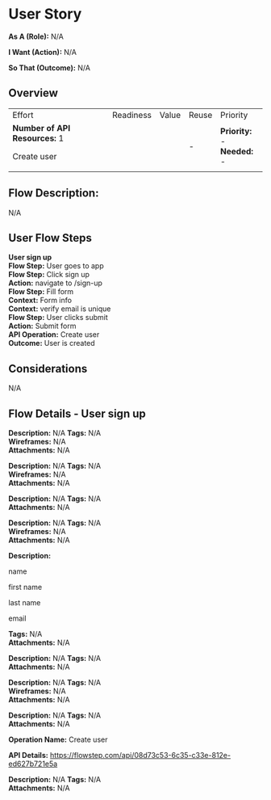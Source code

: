 # User Story
**As A (Role):** N/A

**I Want (Action):** N/A

**So That (Outcome):** N/A

## Overview

|  |  |  |  |  |
| --- | --- | --- | --- | --- |
| Effort | Readiness | Value | Reuse | Priority |
| **Number of API Resources:** 1<br><p>Create user</p> | |  | - | **Priority:** -<br>**Needed:** - |

## Flow Description:
N/A





## User Flow Steps
**User sign up**
<br>**Flow Step:** User goes to app<br>**Flow Step:** Click sign up <br>**Action:** navigate to /sign-up<br>**Flow Step:** Fill form<br>**Context:** Form info<br>**Context:** verify email is unique<br>**Flow Step:** User clicks submit<br>**Action:** Submit form<br>**API Operation:** Create user<br>**Outcome:** User is created


## Considerations
<p>N/A</p>


## Flow Details - User sign up
**Description:** N/A 
**Tags:** N/A 
<br>
**Wireframes:** N/A 
<br>
**Attachments:** N/A 
<br>

**Description:** N/A 
**Tags:** N/A 
<br>
**Wireframes:** N/A 
<br>
**Attachments:** N/A 
<br>

**Description:** N/A 
**Tags:** N/A 
<br>
**Attachments:** N/A 
<br>

**Description:** N/A 
**Tags:** N/A 
<br>
**Wireframes:** N/A 
<br>
**Attachments:** N/A 
<br>

**Description:** <span><p>name</p><p>first name</p><p>last name</p><p>email</p></span> 
**Tags:** N/A 
<br>
**Attachments:** N/A 
<br>

**Description:** N/A 
**Tags:** N/A 
<br>
**Attachments:** N/A 
<br>

**Description:** N/A 
**Tags:** N/A 
<br>
**Wireframes:** N/A 
<br>
**Attachments:** N/A 
<br>

**Description:** N/A 
**Tags:** N/A 
<br>
**Attachments:** N/A 
<br>

**Operation Name:** Create user 

**API Details:** <a target="_blank" href="https://flowstep.com/api/08d73c53-6c35-c33e-812e-ed627b721e5a">https://flowstep.com/api/08d73c53-6c35-c33e-812e-ed627b721e5a</a> 

**Description:** N/A 
**Tags:** N/A 
<br>
**Attachments:** N/A 
<br>


